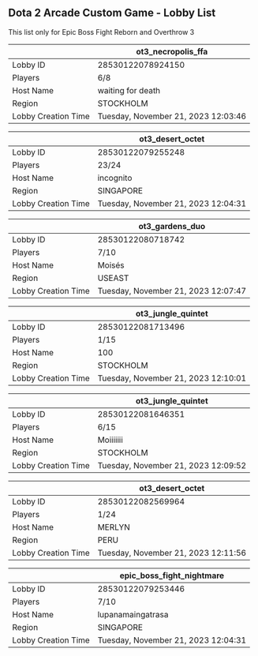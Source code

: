 ## Dota 2 Arcade Custom Game - Lobby List

This list only for Epic Boss Fight Reborn and Overthrow 3

|  | ot3_necropolis_ffa |
| ------ | ------ |
| Lobby ID | 28530122078924150 |
| Players | 6/8 |
| Host Name | waiting for death |
| Region | STOCKHOLM |
| Lobby Creation Time | Tuesday, November 21, 2023 12:03:46 |


|  | ot3_desert_octet |
| ------ | ------ |
| Lobby ID | 28530122079255248 |
| Players | 23/24 |
| Host Name | incognito |
| Region | SINGAPORE |
| Lobby Creation Time | Tuesday, November 21, 2023 12:04:31 |


|  | ot3_gardens_duo |
| ------ | ------ |
| Lobby ID | 28530122080718742 |
| Players | 7/10 |
| Host Name | Moisés |
| Region | USEAST |
| Lobby Creation Time | Tuesday, November 21, 2023 12:07:47 |


|  | ot3_jungle_quintet |
| ------ | ------ |
| Lobby ID | 28530122081713496 |
| Players | 1/15 |
| Host Name | 100 |
| Region | STOCKHOLM |
| Lobby Creation Time | Tuesday, November 21, 2023 12:10:01 |


|  | ot3_jungle_quintet |
| ------ | ------ |
| Lobby ID | 28530122081646351 |
| Players | 6/15 |
| Host Name | Moiiiiiii |
| Region | STOCKHOLM |
| Lobby Creation Time | Tuesday, November 21, 2023 12:09:52 |


|  | ot3_desert_octet |
| ------ | ------ |
| Lobby ID | 28530122082569964 |
| Players | 1/24 |
| Host Name | MERLYN |
| Region | PERU |
| Lobby Creation Time | Tuesday, November 21, 2023 12:11:56 |


|  | epic_boss_fight_nightmare |
| ------ | ------ |
| Lobby ID | 28530122079253446 |
| Players | 7/10 |
| Host Name | lupanamaingatrasa |
| Region | SINGAPORE |
| Lobby Creation Time | Tuesday, November 21, 2023 12:04:31 |


